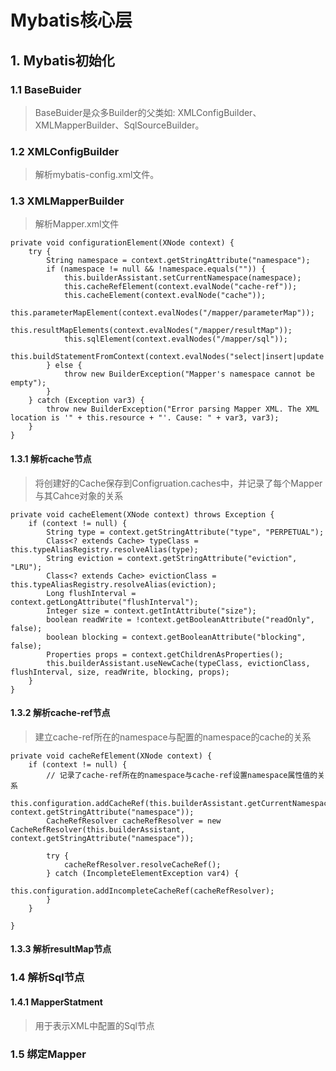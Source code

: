 # Mybatis核心层
## 1. Mybatis初始化
### 1.1 BaseBuider 
> BaseBuider是众多Builder的父类如: XMLConfigBuilder、XMLMapperBuilder、SqlSourceBuilder。
### 1.2 XMLConfigBuilder
> 解析mybatis-config.xml文件。
### 1.3 XMLMapperBuilder
> 解析Mapper.xml文件
```
private void configurationElement(XNode context) {
    try {
        String namespace = context.getStringAttribute("namespace");
        if (namespace != null && !namespace.equals("")) {
            this.builderAssistant.setCurrentNamespace(namespace);
            this.cacheRefElement(context.evalNode("cache-ref"));
            this.cacheElement(context.evalNode("cache"));
            this.parameterMapElement(context.evalNodes("/mapper/parameterMap"));
            this.resultMapElements(context.evalNodes("/mapper/resultMap"));
            this.sqlElement(context.evalNodes("/mapper/sql"));
            this.buildStatementFromContext(context.evalNodes("select|insert|update|delete"));
        } else {
            throw new BuilderException("Mapper's namespace cannot be empty");
        }
    } catch (Exception var3) {
        throw new BuilderException("Error parsing Mapper XML. The XML location is '" + this.resource + "'. Cause: " + var3, var3);
    }
}
```
#### 1.3.1 解析cache节点
> 将创建好的Cache保存到Configruation.caches中，并记录了每个Mapper与其Cahce对象的关系
```
private void cacheElement(XNode context) throws Exception {
    if (context != null) {
        String type = context.getStringAttribute("type", "PERPETUAL");
        Class<? extends Cache> typeClass = this.typeAliasRegistry.resolveAlias(type);
        String eviction = context.getStringAttribute("eviction", "LRU");
        Class<? extends Cache> evictionClass = this.typeAliasRegistry.resolveAlias(eviction);
        Long flushInterval = context.getLongAttribute("flushInterval");
        Integer size = context.getIntAttribute("size");
        boolean readWrite = !context.getBooleanAttribute("readOnly", false);
        boolean blocking = context.getBooleanAttribute("blocking", false);
        Properties props = context.getChildrenAsProperties();
        this.builderAssistant.useNewCache(typeClass, evictionClass, flushInterval, size, readWrite, blocking, props);
    }
}
```
#### 1.3.2 解析cache-ref节点
> 建立cache-ref所在的namespace与配置的namespace的cache的关系
```
private void cacheRefElement(XNode context) {
    if (context != null) {
        // 记录了cache-ref所在的namespace与cache-ref设置namespace属性值的关系
        this.configuration.addCacheRef(this.builderAssistant.getCurrentNamespace(), context.getStringAttribute("namespace"));
        CacheRefResolver cacheRefResolver = new CacheRefResolver(this.builderAssistant, context.getStringAttribute("namespace"));

        try {
            cacheRefResolver.resolveCacheRef();
        } catch (IncompleteElementException var4) {
            this.configuration.addIncompleteCacheRef(cacheRefResolver);
        }
    }

}
```
#### 1.3.3 解析resultMap节点
> 
### 1.4 解析Sql节点
#### 1.4.1 MapperStatment
> 用于表示XML中配置的Sql节点
### 1.5 绑定Mapper 




